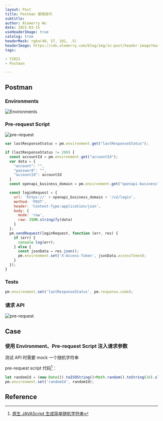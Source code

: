 ```yaml
---
layout: Post
title: Postman 使用技巧
subtitle:
author: Alomerry Wu
date: 2021-03-15
useHeaderImage: true
catalog: true
headerMask: rgba(40, 57, 101, .5)
headerImage: https://cdn.alomerry.com/blog/img/in-post/header-image?max=64
tags:

- Y2021
- Postman

---
```


## Postman

### Environments

![Environments](https://cdn.alomerry.com/blog/img/in-post/2021-03-15/postman-globals.png)

### Pre-request Script

![pre-request](https://cdn.alomerry.com/blog/img/in-post/2021-03-15/postman-pre-request.png)

```js
var lastResponseStatus = pm.environment.get("lastResponseStatus");

if (lastResponseStatus != 200) {
  const accountId = pm.environment.get("accountId");
  var data = {
    "account": "",
    "password": "",
    "accountId": accountId
  }
  const openapi_business_domain = pm.environment.get("openapi-business");

  const loginRequest = {
    url: 'https://' + openapi_business_domain + '/v2/login',
    method: 'POST',
    header: 'Content-Type:application/json',
    body: {
      mode: 'raw',
      raw: JSON.stringify(data)
    }
  };
  pm.sendRequest(loginRequest, function (err, res) {
    if (err) {
      console.log(err);
    } else {
      const jsonData = res.json();
      pm.environment.set('X-Access-Token', jsonData.accessToken);
    }
  });
}
```

### Tests

```js
pm.environment.set('lastResponseStatus', pm.response.code);
```

### 请求 API

![pre-request](https://cdn.alomerry.com/blog/img/in-post/2021-03-15/postman-variable-value.png)

## Case 

### 使用 Environment、Pre-request Script 注入请求参数

测试 API 时需要 mock 一个随机字符串

pre-request script 代码[^js-random-string]：

```javascript
let randomId = (new Date()).toISOString()+Math.random().toString(36).slice(-8);
pm.environment.set('randomId', randomId);
```

## Reference

[^js-random-string]: [原生 JAVAScript 生成简单随机字符串](https://juejin.cn/post/6844903665522704398)